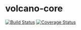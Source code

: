  volcano-core
==============

[![Build Status](https://travis-ci.org/usgs/volcano-util.png)](https://travis-ci.org/usgs/volcano-core)
[![Coverage Status](https://coveralls.io/repos/usgs/volcano-core/badge.svg?branch=master&service=github)](https://coveralls.io/github/usgs/volcano-core?branch=master)

